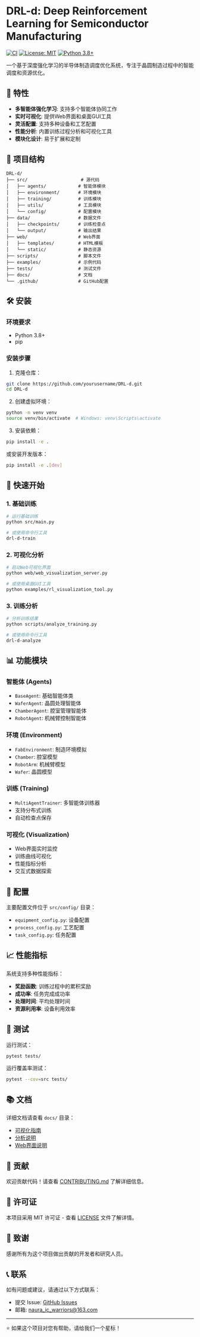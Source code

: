 # DRL-d: Deep Reinforcement Learning for Semiconductor Manufacturing

[![CI](https://github.com/yourusername/DRL-d/workflows/CI/badge.svg)](https://github.com/yourusername/DRL-d/actions)
[![License: MIT](https://img.shields.io/badge/License-MIT-yellow.svg)](https://opensource.org/licenses/MIT)
[![Python 3.8+](https://img.shields.io/badge/python-3.8+-blue.svg)](https://www.python.org/downloads/)

一个基于深度强化学习的半导体制造调度优化系统，专注于晶圆制造过程中的智能调度和资源优化。

## 🚀 特性

- **多智能体强化学习**: 支持多个智能体协同工作
- **实时可视化**: 提供Web界面和桌面GUI工具
- **灵活配置**: 支持多种设备和工艺配置
- **性能分析**: 内置训练过程分析和可视化工具
- **模块化设计**: 易于扩展和定制

## 📁 项目结构

```
DRL-d/
├── src/                    # 源代码
│   ├── agents/            # 智能体模块
│   ├── environment/       # 环境模块
│   ├── training/          # 训练模块
│   ├── utils/             # 工具模块
│   └── config/            # 配置模块
├── data/                  # 数据文件
│   ├── checkpoints/       # 训练检查点
│   └── output/            # 输出结果
├── web/                   # Web界面
│   ├── templates/         # HTML模板
│   └── static/            # 静态资源
├── scripts/               # 脚本文件
├── examples/              # 示例代码
├── tests/                 # 测试文件
├── docs/                  # 文档
└── .github/               # GitHub配置
```

## 🛠️ 安装

### 环境要求

- Python 3.8+
- pip

### 安装步骤

1. 克隆仓库：
```bash
git clone https://github.com/yourusername/DRL-d.git
cd DRL-d
```

2. 创建虚拟环境：
```bash
python -m venv venv
source venv/bin/activate  # Windows: venv\Scripts\activate
```

3. 安装依赖：
```bash
pip install -e .
```

或安装开发版本：
```bash
pip install -e .[dev]
```

## 🎯 快速开始

### 1. 基础训练

```bash
# 运行基础训练
python src/main.py

# 或使用命令行工具
drl-d-train
```

### 2. 可视化分析

```bash
# 启动Web可视化界面
python web/web_visualization_server.py

# 或使用桌面GUI工具
python examples/rl_visualization_tool.py
```

### 3. 训练分析

```bash
# 分析训练结果
python scripts/analyze_training.py

# 或使用命令行工具
drl-d-analyze
```

## 📊 功能模块

### 智能体 (Agents)
- `BaseAgent`: 基础智能体类
- `WaferAgent`: 晶圆处理智能体
- `ChamberAgent`: 腔室管理智能体
- `RobotAgent`: 机械臂控制智能体

### 环境 (Environment)
- `FabEnvironment`: 制造环境模拟
- `Chamber`: 腔室模型
- `RobotArm`: 机械臂模型
- `Wafer`: 晶圆模型

### 训练 (Training)
- `MultiAgentTrainer`: 多智能体训练器
- 支持分布式训练
- 自动检查点保存

### 可视化 (Visualization)
- Web界面实时监控
- 训练曲线可视化
- 性能指标分析
- 交互式数据探索

## 🔧 配置

主要配置文件位于 `src/config/` 目录：

- `equipment_config.py`: 设备配置
- `process_config.py`: 工艺配置  
- `task_config.py`: 任务配置

## 📈 性能指标

系统支持多种性能指标：

- **奖励函数**: 训练过程中的累积奖励
- **成功率**: 任务完成成功率
- **处理时间**: 平均处理时间
- **资源利用率**: 设备利用效率

## 🧪 测试

运行测试：
```bash
pytest tests/
```

运行覆盖率测试：
```bash
pytest --cov=src tests/
```

## 📚 文档

详细文档请查看 `docs/` 目录：

- [可视化指南](docs/RL_VISUALIZATION_GUIDE.md)
- [分析说明](docs/ANALYSIS_README.md)
- [Web界面说明](docs/VISUALIZATION_README.md)

## 🤝 贡献

欢迎贡献代码！请查看 [CONTRIBUTING.md](CONTRIBUTING.md) 了解详细信息。

## 📄 许可证

本项目采用 MIT 许可证 - 查看 [LICENSE](LICENSE) 文件了解详情。

## 🙏 致谢

感谢所有为这个项目做出贡献的开发者和研究人员。

## 📞 联系

如有问题或建议，请通过以下方式联系：

- 提交 Issue: [GitHub Issues](https://github.com/yourusername/DRL-d/issues)
- 邮箱: naura_ic_warriors@163.com

---


⭐ 如果这个项目对您有帮助，请给我们一个星标！
